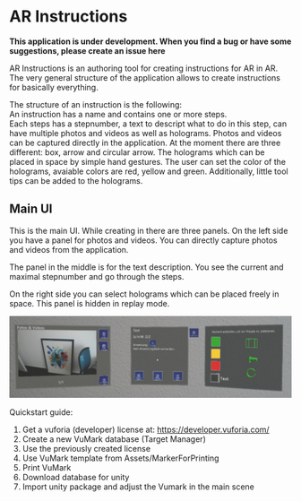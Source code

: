 # AR Instructions

**This application is under development. When you find a bug or have some suggestions, please create an issue here**

AR Instructions is an authoring tool for creating instructions for AR in AR. The very general structure of the application allows to create instructions for basically everything.

The structure of an instruction is the following:  
An instruction has a name and contains one or more steps.  
Each steps has a stepnumber, a text to descript what to do in this step, can have multiple photos and videos as well as holograms. Photos and videos can be captured directly in the application. At the moment there are three different: box, arrow and circular arrow. The holograms which can be placed in space by simple hand gestures. The user can set the color of the holograms, avaiable colors are red, yellow and green. Additionally, little tool tips can be added to the holograms.

## Main UI

This is the main UI. While creating in there are three panels. On the left side you have a panel for photos and videos. You can directly capture photos and videos from the application.

The panel in the middle is for the text description. You see the current and maximal stepnumber and go through the steps.

On the right side you can select holograms which can be placed freely in space. This panel is hidden in replay mode.

![Main UI](Documentation/20191219_121833_HoloLens_crop.jpg)


Quickstart guide:  
1. Get a vuforia (developer) license at: https://developer.vuforia.com/  
2. Create a new VuMark database (Target Manager)  
3. Use the previously created license  
4. Use VuMark template from Assets/MarkerForPrinting  
6. Print VuMark
5. Download database for unity  
6. Import unity package and adjust the Vumark in the main scene  
